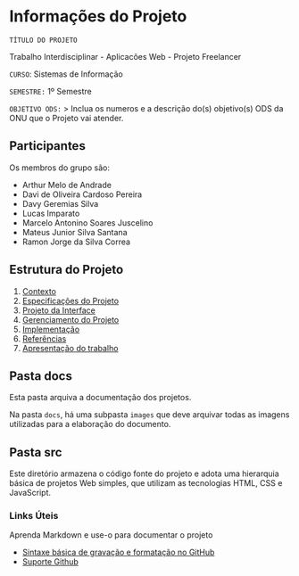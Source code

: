 # Informações do Projeto

`TÍTULO DO PROJETO`  

<!-- TODO: Alterar nome -->
Trabalho Interdisciplinar - Aplicacões Web - Projeto Freelancer

`CURSO`: Sistemas de Informação

`SEMESTRE:` 1º Semestre

`OBJETIVO ODS:` > Inclua os numeros e a descrição do(s) objetivo(s) ODS da ONU que o Projeto vai atender.

## Participantes

Os membros do grupo são:

- Arthur Melo de Andrade
- Davi de Oliveira Cardoso Pereira
- Davy Geremias Silva
- Lucas Imparato
- Marcelo Antonino Soares Juscelino
- Mateus Junior Silva Santana
- Ramon Jorge da Silva Correa

## Estrutura do Projeto

1. [Contexto](./docs/1-Contexto.md)
2. [Especificações do Projeto](./docs/2-Especificação.md)
3. [Projeto da Interface](./docs/3-Interface.md)
4. [Gerenciamento do Projeto](./docs/4-Gerenciamento-Projeto.md)
5. [Implementação](./docs/5-Implementação.md)
6. [Referências](./docs/6-Referências.md)
7. [Apresentação do trabalho](./docs/apresentacao/README.md)

## Pasta docs

Esta pasta arquiva a documentação dos projetos.

Na pasta `docs`, há uma subpasta `images` que deve arquivar todas as
imagens utilizadas para a elaboração do documento.

## Pasta src

Este diretório armazena o código fonte do projeto e adota uma hierarquia
básica de projetos Web simples, que utilizam as tecnologias HTML, CSS e
JavaScript.

### Links Úteis

Aprenda Markdown e use-o para documentar o projeto  

- [Sintaxe básica de gravação e formatação no GitHub](https://guides.github.com/features/mastering-markdown/)
- [Suporte Github](https://help.github.com/pt/github/writing-on-github/getting-started-with-writing-and-formatting-on-github)
